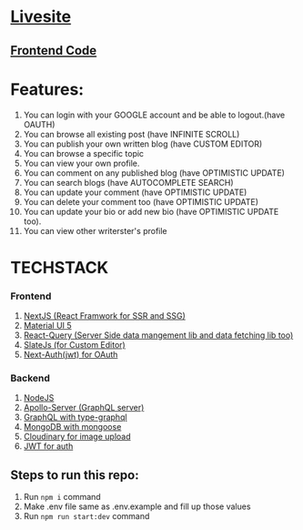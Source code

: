 # [Livesite](https://blog-frontend-lac-nine.vercel.app/)

## [Frontend Code](https://github.com/prashantkumar23/blog-frontend)

# Features:

1. You can login with your GOOGLE account and be able to logout.(have OAUTH)
2. You can browse all existing post (have INFINITE SCROLL)
3. You can publish your own written blog (have CUSTOM EDITOR)
4. You can browse a specific topic
5. You can view your own profile.
6. You can comment on any published blog (have OPTIMISTIC UPDATE)
7. You can search blogs (have AUTOCOMPLETE SEARCH)
8. You can update your comment (have OPTIMISTIC UPDATE)
9. You can delete your comment too (have OPTIMISTIC UPDATE)
10. You can update your bio or add new bio (have OPTIMISTIC UPDATE too).
11. You can view other writerster's profile

# TECHSTACK

### Frontend

1. [NextJS (React Framwork for SSR and SSG)](https://nextjs.org/)
2. [Material UI 5](https://mui.com/)
3. [React-Query (Server Side data mangement lib and data fetching lib too)](https://react-query.tanstack.com/)
4. [SlateJs (for Custom Editor)](https://docs.slatejs.org/)
5. [Next-Auth(jwt) for OAuth](https://next-auth.js.org/)

### Backend

1. [NodeJS](https://nodejs.org/en/about/)
2. [Apollo-Server (GraphQL server)](https://www.apollographql.com/docs/apollo-server/)
3. [GraphQL with type-graphql](https://typegraphql.com/)
4. [MongoDB with mongoose](https://mongoosejs.com/)
5. [Cloudinary for image upload](https://cloudinary.com/)
6. [JWT for auth](https://jwt.io/)

## Steps to run this repo:

1. Run `npm i` command
2. Make .env file same as .env.example and fill up those values
3. Run `npm run start:dev` command
